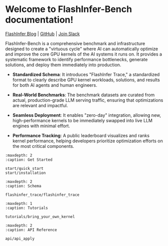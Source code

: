 # Welcome to FlashInfer-Bench documentation!

[FlashInfer Blog](https://flashinfer.ai/) | [GitHub](https://github.com/flashinfer-ai/flashinfer-bench/) | [Join Slack](https://join.slack.com/t/flashinfer/shared_invite/zt-379wct3hc-D5jR~1ZKQcU00WHsXhgvtA)

FlashInfer-Bench is a comprehensive benchmark and infrastructure designed to create a "virtuous cycle" where AI can automatically optimize and improve the core GPU kernels of the AI systems it runs on. It provides a systematic framework to identify performance bottlenecks, generate solutions, and deploy them immediately into production.

- **Standardized Schema**: It introduces "FlashInfer Trace," a standardized format to clearly describe GPU kernel workloads, solutions, and results for both AI agents and human engineers.

- **Real-World Benchmarks**: The benchmark datasets are curated from actual, production-grade LLM serving traffic, ensuring that optimizations are relevant and impactful.

- **Seamless Deployment**: It enables "zero-day" integration, allowing new, high-performance kernels to be immediately swapped into live LLM engines with minimal effort.

- **Performance Tracking**: A public leaderboard visualizes and ranks kernel performance, helping developers prioritize optimization efforts on the most critical components.

```{toctree}
:maxdepth: 2
:caption: Get Started

start/quick_start
start/installation
```

```{toctree}
:maxdepth: 2
:caption: Schema

flashinfer_trace/flashinfer_trace
```

```{toctree}
:maxdepth: 1
:caption: Tutorials

tutorials/bring_your_own_kernel
```

```{toctree}
:maxdepth: 2
:caption: API Reference

api/api_apply
```
